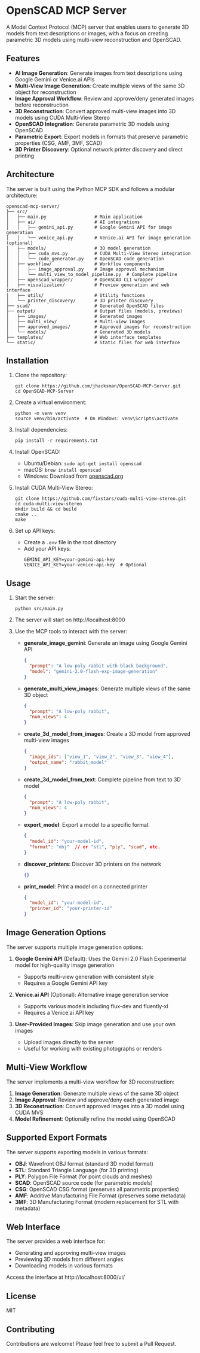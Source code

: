 # OpenSCAD MCP Server

A Model Context Protocol (MCP) server that enables users to generate 3D models from text descriptions or images, with a focus on creating parametric 3D models using multi-view reconstruction and OpenSCAD.

## Features

- **AI Image Generation**: Generate images from text descriptions using Google Gemini or Venice.ai APIs
- **Multi-View Image Generation**: Create multiple views of the same 3D object for reconstruction
- **Image Approval Workflow**: Review and approve/deny generated images before reconstruction
- **3D Reconstruction**: Convert approved multi-view images into 3D models using CUDA Multi-View Stereo
- **OpenSCAD Integration**: Generate parametric 3D models using OpenSCAD
- **Parametric Export**: Export models in formats that preserve parametric properties (CSG, AMF, 3MF, SCAD)
- **3D Printer Discovery**: Optional network printer discovery and direct printing

## Architecture

The server is built using the Python MCP SDK and follows a modular architecture:

```
openscad-mcp-server/
├── src/
│   ├── main.py                  # Main application
│   ├── ai/                      # AI integrations
│   │   ├── gemini_api.py        # Google Gemini API for image generation
│   │   └── venice_api.py        # Venice.ai API for image generation (optional)
│   ├── models/                  # 3D model generation
│   │   ├── cuda_mvs.py          # CUDA Multi-View Stereo integration
│   │   └── code_generator.py    # OpenSCAD code generation
│   ├── workflow/                # Workflow components
│   │   ├── image_approval.py    # Image approval mechanism
│   │   └── multi_view_to_model_pipeline.py  # Complete pipeline
│   ├── openscad_wrapper/        # OpenSCAD CLI wrapper
│   ├── visualization/           # Preview generation and web interface
│   ├── utils/                   # Utility functions
│   └── printer_discovery/       # 3D printer discovery
├── scad/                        # Generated OpenSCAD files
├── output/                      # Output files (models, previews)
│   ├── images/                  # Generated images
│   ├── multi_view/              # Multi-view images
│   ├── approved_images/         # Approved images for reconstruction
│   └── models/                  # Generated 3D models
├── templates/                   # Web interface templates
└── static/                      # Static files for web interface
```

## Installation

1. Clone the repository:
   ```
   git clone https://github.com/jhacksman/OpenSCAD-MCP-Server.git
   cd OpenSCAD-MCP-Server
   ```

2. Create a virtual environment:
   ```
   python -m venv venv
   source venv/bin/activate  # On Windows: venv\Scripts\activate
   ```

3. Install dependencies:
   ```
   pip install -r requirements.txt
   ```

4. Install OpenSCAD:
   - Ubuntu/Debian: `sudo apt-get install openscad`
   - macOS: `brew install openscad`
   - Windows: Download from [openscad.org](https://openscad.org/downloads.html)

5. Install CUDA Multi-View Stereo:
   ```
   git clone https://github.com/fixstars/cuda-multi-view-stereo.git
   cd cuda-multi-view-stereo
   mkdir build && cd build
   cmake ..
   make
   ```

6. Set up API keys:
   - Create a `.env` file in the root directory
   - Add your API keys:
     ```
     GEMINI_API_KEY=your-gemini-api-key
     VENICE_API_KEY=your-venice-api-key  # Optional
     ```

## Usage

1. Start the server:
   ```
   python src/main.py
   ```

2. The server will start on http://localhost:8000

3. Use the MCP tools to interact with the server:

   - **generate_image_gemini**: Generate an image using Google Gemini API
     ```json
     {
       "prompt": "A low-poly rabbit with black background",
       "model": "gemini-2.0-flash-exp-image-generation"
     }
     ```

   - **generate_multi_view_images**: Generate multiple views of the same 3D object
     ```json
     {
       "prompt": "A low-poly rabbit",
       "num_views": 4
     }
     ```

   - **create_3d_model_from_images**: Create a 3D model from approved multi-view images
     ```json
     {
       "image_ids": ["view_1", "view_2", "view_3", "view_4"],
       "output_name": "rabbit_model"
     }
     ```

   - **create_3d_model_from_text**: Complete pipeline from text to 3D model
     ```json
     {
       "prompt": "A low-poly rabbit",
       "num_views": 4
     }
     ```

   - **export_model**: Export a model to a specific format
     ```json
     {
       "model_id": "your-model-id",
       "format": "obj"  // or "stl", "ply", "scad", etc.
     }
     ```

   - **discover_printers**: Discover 3D printers on the network
     ```json
     {}
     ```

   - **print_model**: Print a model on a connected printer
     ```json
     {
       "model_id": "your-model-id",
       "printer_id": "your-printer-id"
     }
     ```

## Image Generation Options

The server supports multiple image generation options:

1. **Google Gemini API** (Default): Uses the Gemini 2.0 Flash Experimental model for high-quality image generation
   - Supports multi-view generation with consistent style
   - Requires a Google Gemini API key

2. **Venice.ai API** (Optional): Alternative image generation service
   - Supports various models including flux-dev and fluently-xl
   - Requires a Venice.ai API key

3. **User-Provided Images**: Skip image generation and use your own images
   - Upload images directly to the server
   - Useful for working with existing photographs or renders

## Multi-View Workflow

The server implements a multi-view workflow for 3D reconstruction:

1. **Image Generation**: Generate multiple views of the same 3D object
2. **Image Approval**: Review and approve/deny each generated image
3. **3D Reconstruction**: Convert approved images into a 3D model using CUDA MVS
4. **Model Refinement**: Optionally refine the model using OpenSCAD

## Supported Export Formats

The server supports exporting models in various formats:

- **OBJ**: Wavefront OBJ format (standard 3D model format)
- **STL**: Standard Triangle Language (for 3D printing)
- **PLY**: Polygon File Format (for point clouds and meshes)
- **SCAD**: OpenSCAD source code (for parametric models)
- **CSG**: OpenSCAD CSG format (preserves all parametric properties)
- **AMF**: Additive Manufacturing File Format (preserves some metadata)
- **3MF**: 3D Manufacturing Format (modern replacement for STL with metadata)

## Web Interface

The server provides a web interface for:

- Generating and approving multi-view images
- Previewing 3D models from different angles
- Downloading models in various formats

Access the interface at http://localhost:8000/ui/

## License

MIT

## Contributing

Contributions are welcome! Please feel free to submit a Pull Request.
